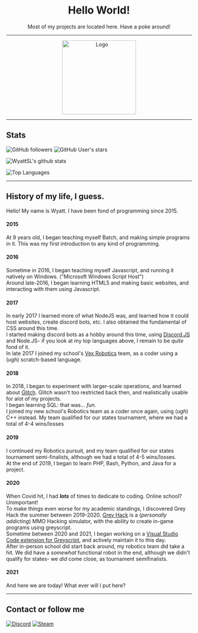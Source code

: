 <h1 align="center">Hello World!</h1>
<p align="center">Most of my projects are located here. Have a poke around!</p>

***

<p align="center">
  <img alt="Logo" src="./logo.png" width="200" height="200">
</p>

***

## Stats

![GitHub followers](https://img.shields.io/github/followers/WyattSL?color=555555&label=Followers&logo=github)
![GitHub User's stars](https://img.shields.io/github/stars/WyattSL?affiliations=OWNER%2CCOLLABORATOR%2CORGANIZATION_MEMBER&color=555555&label=My%20stars&logo=github)

![WyattSL's github stats](https://github-readme-stats.vercel.app/api?username=WyattSL&show_icons=true&theme=dark&include_all_commits=true&count_private=true&disable_animations=true)

![Top Languages](https://github-readme-stats.vercel.app/api/top-langs/?username=WyattSL&langs_count=10&layout=compact&theme=dark)

***

## History of my life, I guess.

Hello! My name is Wyatt. I have been fond of programming since 2015.

#### 2015
At 9 years old, I began teaching myself Batch, and making simple programs in it. This was my first introduction to any kind of programming.

#### 2016
Sometime in 2016, I began teaching myself Javascript, and running it natively on Windows. ("Microsoft Windows Script Host")<br>
Around late-2016, I began learning HTML5 and making basic websites, and interacting with them using Javascript.

#### 2017
In early 2017 I learned more of what NodeJS was, and learned how it could host websites, create discord bots, etc. I also obtained the fundamental of CSS around this time.<br>
I started making discord bots as a hobby around this time, using [Discord.JS](https://discord.js.org) and Node.JS- if you look at my top languages above, I remain to be *quite* fond of it.<br>
In late 2017 I joined my school's [Vex Robotics](https://vexrobotics.com) team, as a coder using a (*ugh*) scratch-based language.

#### 2018
In 2018, I began to experiment with larger-scale operations, and learned about [Glitch](https://glitch.com). Glitch wasn't too restricted back then, and realistically usable for alot of my projects.<br>
I began learning SQL: that was... *fun*.<br>
I joined my new school's Robotics team as a coder once again, using (*ugh*) C++ instead. My team qualified for our states tournament, where we had a total of 4-4 wins/losses

#### 2019
I continued my Robotics pursuit, and my team qualified for our states tournament semi-finalists, although we had a total of 4-5 wins/losses.<br>
At the end of 2019, I began to learn PHP, Bash, Python, and Java for a project.


#### 2020
When Covid hit, I had ***lots*** of times to dedicate to coding. Online school? Unimportant!<br>
To make things even worse for my academic standings, I discovered Grey Hack the summer between 2019-2020. [Grey Hack](https://greyhackgame.com) is a (*personally addicting*) MMO Hacking simulator, with the ability to create in-game programs using greyscript.<br>
Sometime between 2020 and 2021, I began working on a [Visual Studio Code extension for Greyscript](https://github.com/WyattSL), and actively maintain it to this day.<br>
After in-person school did start back around, my robotics team did take a hit. We did have a *somewhat* functional robot in the end, although we didn't qualify for states- we *did* come close, as tournament semifinalists.

#### 2021
And here we are today! What ever will I put here?

***

## Contact or follow me

[![Discord](https://img.shields.io/badge/-discord-7289da?style=for-the-badge&logo=discord&logoColor=ffffff)](https://dsc.bio/wyattl)
[![Steam](https://img.shields.io/badge/-steam-000000?style=for-the-badge&logo=steam&logoColor=ffffff)](https://steamcommunity.com/id/wyattl/)
